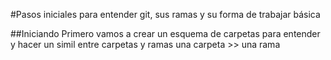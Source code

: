#Pasos iniciales para entender git, sus ramas y su forma de trabajar básica

##Iniciando
Primero vamos a crear un esquema de carpetas para entender y hacer un simil entre carpetas y ramas   una carpeta >> una rama
